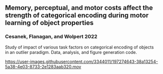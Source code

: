 ## Memory, perceptual, and motor costs affect the strength of categorical encoding during motor learning of object properties
### Cesanek, Flanagan, and Wolpert 2022
Study of impact of various task factors on categorical encoding of objects in an outlier paradigm.
Data, analysis, and figure generation code.


https://user-images.githubusercontent.com/3344011/197274643-38a13254-5a38-4e03-8733-2e1283aab320.mov

